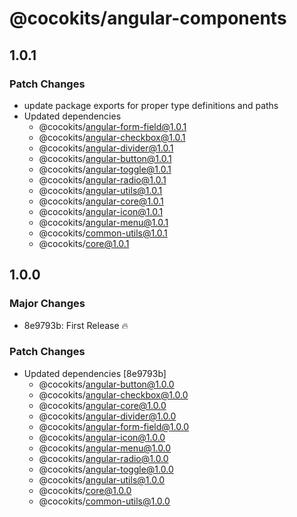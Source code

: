 # @cocokits/angular-components

## 1.0.1

### Patch Changes

- update package exports for proper type definitions and paths
- Updated dependencies
  - @cocokits/angular-form-field@1.0.1
  - @cocokits/angular-checkbox@1.0.1
  - @cocokits/angular-divider@1.0.1
  - @cocokits/angular-button@1.0.1
  - @cocokits/angular-toggle@1.0.1
  - @cocokits/angular-radio@1.0.1
  - @cocokits/angular-utils@1.0.1
  - @cocokits/angular-core@1.0.1
  - @cocokits/angular-icon@1.0.1
  - @cocokits/angular-menu@1.0.1
  - @cocokits/common-utils@1.0.1
  - @cocokits/core@1.0.1

## 1.0.0

### Major Changes

- 8e9793b: First Release 🔥

### Patch Changes

- Updated dependencies [8e9793b]
  - @cocokits/angular-button@1.0.0
  - @cocokits/angular-checkbox@1.0.0
  - @cocokits/angular-core@1.0.0
  - @cocokits/angular-divider@1.0.0
  - @cocokits/angular-form-field@1.0.0
  - @cocokits/angular-icon@1.0.0
  - @cocokits/angular-menu@1.0.0
  - @cocokits/angular-radio@1.0.0
  - @cocokits/angular-toggle@1.0.0
  - @cocokits/angular-utils@1.0.0
  - @cocokits/core@1.0.0
  - @cocokits/common-utils@1.0.0
